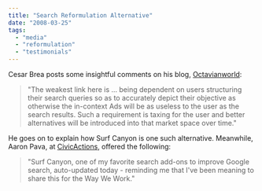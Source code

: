 ```yaml
---
title: "Search Reformulation Alternative"
date: "2008-03-25"
tags: 
  - "media"
  - "reformulation"
  - "testimonials"
---
```


Cesar Brea posts some insightful comments on his blog, [Octavianworld](http://www.octavianworld.org/octavianworld/2008/03/surfcanyon.html):

> "The weakest link here is ... being dependent on users structuring their search queries so as to accurately depict their objective as otherwise the in-context Ads will be as useless to the user as the search results. Such a requirement is taxing for the user and better alternatives will be introduced into that market space over time."

He goes on to explain how Surf Canyon is one such alternative. Meanwhile, Aaron Pava, at [CivicActions](http://www.civicactions.com/blog/way_we_work_improve_google_search_with_surf_canyon), offered the following:

> "Surf Canyon, one of my favorite search add-ons to improve Google search, auto-updated today - reminding me that I've been meaning to share this for the Way We Work."
